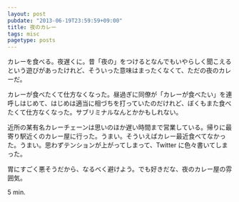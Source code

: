 ```yaml
---
layout: post
pubdate: "2013-06-19T23:59:59+09:00"
title: 夜のカレー
tags: misc
pagetype: posts
---
```

カレーを食べる。夜遅くに。昔「夜の」をつけるとなんでもいやらしく聞こえるという遊びがあったけれど、そういった意味はまったくなくて、ただの夜のカレーだ。

カレーが食べたくて仕方なくなった。昼過ぎに同僚が「カレーが食べたい」を連呼しはじめて、はじめは適当に相づちを打っていたのだけれど、ぼくもまた食べたくて仕方なくなった。サブリミナルなんとかかもしれない。

近所の某有名カレーチェーンは思いのほか遅い時間まで営業している。帰りに最寄り駅近くのカレー屋に行った。うまい。そういえばカレー最近食べてなかった。うまい。思わずテンションが上がってしまって、Twitter に色々書いてしまった。

胃にすごく悪そうだから、なるべく避けよう。でも好きだな、夜のカレー屋の雰囲気。

5 min.
